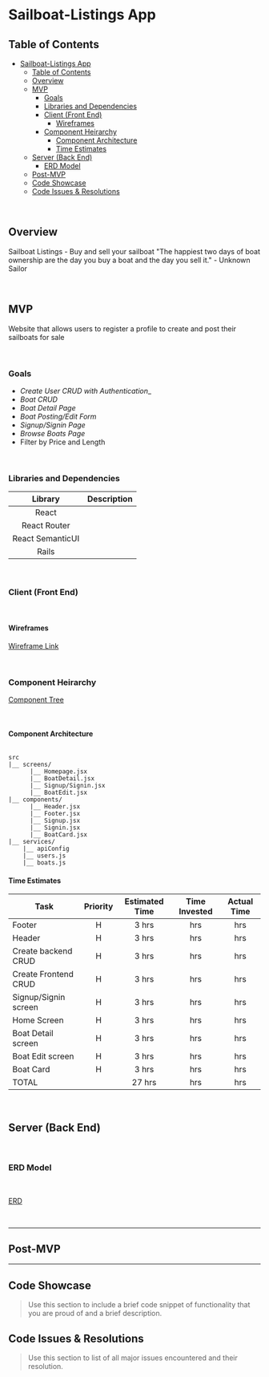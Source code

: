# Sailboat-Listings App

## Table of Contents

- [Sailboat-Listings App](#sailboat-listings-app)
  - [Table of Contents](#table-of-contents)
  - [Overview](#overview)
  - [MVP](#mvp)
    - [Goals](#goals)
    - [Libraries and Dependencies](#libraries-and-dependencies)
    - [Client (Front End)](#client-front-end)
      - [Wireframes](#wireframes)
    - [Component Heirarchy](#component-heirarchy)
      - [Component Architecture](#component-architecture)
      - [Time Estimates](#time-estimates)
  - [Server (Back End)](#server-back-end)
    - [ERD Model](#erd-model)
  - [Post-MVP](#post-mvp)
  - [Code Showcase](#code-showcase)
  - [Code Issues & Resolutions](#code-issues--resolutions)

<br>

## Overview

Sailboat Listings - Buy and sell your sailboat
"The happiest two days of boat ownership are the day you buy a boat and the day you sell it."  - Unknown Sailor

<br>

## MVP

Website that allows users to register a profile to create and post their sailboats for sale

<br>

### Goals

- _Create User CRUD with Authentication__
- _Boat CRUD_
- _Boat Detail Page_
- _Boat Posting/Edit Form_
- _Signup/Signin Page_
- _Browse Boats Page_
- Filter by Price and Length

<br>

### Libraries and Dependencies


|     Library      | Description                                |
| :--------------: | :----------------------------------------- |
|      React       |  |
|   React Router   |  |
| React SemanticUI |  |
|     Rails      |  |

<br>

### Client (Front End)

<br>

#### Wireframes

[Wireframe Link](https://www.figma.com/file/GToCkNhmICl0DwQar7UJLV/Untitled?node-id=0%3A1)

<br>


### Component Heirarchy 

[Component Tree](https://whimsical.com/UrpSqy2CL8Fb7X5pXV5DEQ@2Ux7TurymMxyV1Zo3ZsD)

<br>

#### Component Architecture 

``` structure

src
|__ screens/
      |__ Homepage.jsx
      |__ BoatDetail.jsx
      |__ Signup/Signin.jsx
      |__ BoatEdit.jsx
|__ components/
      |__ Header.jsx
      |__ Footer.jsx
      |__ Signup.jsx
      |__ Signin.jsx
      |__ BoatCard.jsx
|__ services/
    |__ apiConfig
    |__ users.js
    |__ boats.js

```

#### Time Estimates

| Task                | Priority | Estimated Time | Time Invested | Actual Time |
| ------------------- | :------: | :------------: | :-----------: | :---------: |
| Footer    |    H     |     3 hrs      |     hrs     |    hrs     |
| Header |    H     |     3 hrs      |     hrs     |    hrs     |
| Create backend CRUD |    H     |     3 hrs      |     hrs     |    hrs     |
| Create Frontend CRUD |    H     |     3 hrs      |     hrs     |    hrs     |
| Signup/Signin screen |    H     |     3 hrs      |     hrs     |    hrs     |
| Home Screen |    H     |     3 hrs      |     hrs     |    hrs     |
| Boat Detail screen |    H     |     3 hrs      |     hrs     |    hrs     |
| Boat Edit screen |    H     |     3 hrs      |     hrs     |    hrs     |
| Boat Card |    H     |     3 hrs      |     hrs     |    hrs     |
| TOTAL               |          |     27 hrs      |     hrs     |    hrs     |

<br>

## Server (Back End)
<br>

### ERD Model
<br>

[ERD](https://i.imgur.com/nXrfNvS.png)

<br>

***

## Post-MVP


***

## Code Showcase

> Use this section to include a brief code snippet of functionality that you are proud of and a brief description.

## Code Issues & Resolutions

> Use this section to list of all major issues encountered and their resolution.